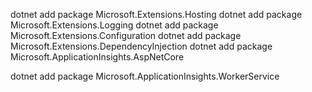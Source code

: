 dotnet add package Microsoft.Extensions.Hosting
dotnet add package Microsoft.Extensions.Logging
dotnet add package Microsoft.Extensions.Configuration
dotnet add package Microsoft.Extensions.DependencyInjection
dotnet add package Microsoft.ApplicationInsights.AspNetCore

dotnet add package Microsoft.ApplicationInsights.WorkerService
